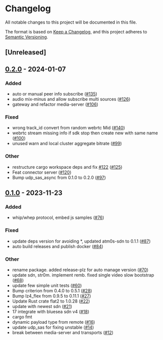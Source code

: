 # Changelog
All notable changes to this project will be documented in this file.

The format is based on [Keep a Changelog](https://keepachangelog.com/en/1.0.0/),
and this project adheres to [Semantic Versioning](https://semver.org/spec/v2.0.0.html).

## [Unreleased]

## [0.2.0](https://github.com/luongngocminh/decentralized-media-server/compare/atm0s-media-server-transport-webrtc-v0.1.0...atm0s-media-server-transport-webrtc-v0.2.0) - 2024-01-07

### Added
- auto or manual peer info subscribe ([#135](https://github.com/luongngocminh/decentralized-media-server/pull/135))
- audio mix-minus and allow subscribe multi sources ([#126](https://github.com/luongngocminh/decentralized-media-server/pull/126))
- gateway and refactor media-server ([#106](https://github.com/luongngocminh/decentralized-media-server/pull/106))

### Fixed
- wrong track_id convert from random webrtc Mid ([#140](https://github.com/luongngocminh/decentralized-media-server/pull/140))
- webrtc stream missing info if sdk stop then create new with same name ([#100](https://github.com/luongngocminh/decentralized-media-server/pull/100))
- unused warn and local cluster aggregate bitrate ([#99](https://github.com/luongngocminh/decentralized-media-server/pull/99))

### Other
- restructure cargo workspace deps and fix [#122](https://github.com/luongngocminh/decentralized-media-server/pull/122) ([#125](https://github.com/luongngocminh/decentralized-media-server/pull/125))
- Feat connector server ([#120](https://github.com/luongngocminh/decentralized-media-server/pull/120))
- Bump udp_sas_async from 0.1.0 to 0.2.0 ([#97](https://github.com/luongngocminh/decentralized-media-server/pull/97))

## [0.1.0](https://github.com/8xFF/atm0s-media-server/releases/tag/atm0s-media-server-transport-webrtc-v0.1.0) - 2023-11-23

### Added
- whip/whep protocol, embed js samples ([#76](https://github.com/8xFF/atm0s-media-server/pull/76))

### Fixed
- update deps version for avoiding *, updated atm0s-sdn to 0.1.1 ([#87](https://github.com/8xFF/atm0s-media-server/pull/87))
- auto build releases and publish docker ([#84](https://github.com/8xFF/atm0s-media-server/pull/84))

### Other
- rename package. added release-plz for auto manage version ([#70](https://github.com/8xFF/atm0s-media-server/pull/70))
- update sdn, str0m. implement remb. fixed single video slow bootstrap ([#68](https://github.com/8xFF/atm0s-media-server/pull/68))
- update few simple unit tests ([#60](https://github.com/8xFF/atm0s-media-server/pull/60))
- Bump criterion from 0.4.0 to 0.5.1 ([#28](https://github.com/8xFF/atm0s-media-server/pull/28))
- Bump lz4_flex from 0.9.5 to 0.11.1 ([#27](https://github.com/8xFF/atm0s-media-server/pull/27))
- Update Rust crate flat2 to 1.0.28 ([#22](https://github.com/8xFF/atm0s-media-server/pull/22))
- update with newest sdn ([#21](https://github.com/8xFF/atm0s-media-server/pull/21))
- 17 integrate with bluesea sdn v4 ([#18](https://github.com/8xFF/atm0s-media-server/pull/18))
- cargo fmt
- dynamic payload type from remote ([#16](https://github.com/8xFF/atm0s-media-server/pull/16))
- update udp_sas for fixing unstable ([#14](https://github.com/8xFF/atm0s-media-server/pull/14))
- break between media-server and transports ([#12](https://github.com/8xFF/atm0s-media-server/pull/12))

